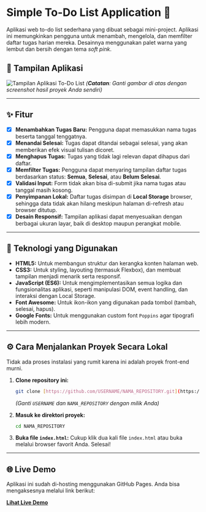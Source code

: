 # Simple To-Do List Application 🌸

Aplikasi web to-do list sederhana yang dibuat sebagai mini-project. Aplikasi ini memungkinkan pengguna untuk menambah, mengelola, dan memfilter daftar tugas harian mereka. Desainnya menggunakan palet warna yang lembut dan bersih dengan tema *soft pink*.

## 📸 Tampilan Aplikasi

![Tampilan Aplikasi To-Do List](https://i.imgur.com/vHqB3qQ.png)
*(**Catatan**: Ganti gambar di atas dengan screenshot hasil proyek Anda sendiri)*

---

## ✨ Fitur

- [x] **Menambahkan Tugas Baru:** Pengguna dapat memasukkan nama tugas beserta tanggal tenggatnya.
- [x] **Menandai Selesai:** Tugas dapat ditandai sebagai selesai, yang akan memberikan efek visual tulisan dicoret.
- [x] **Menghapus Tugas:** Tugas yang tidak lagi relevan dapat dihapus dari daftar.
- [x] **Memfilter Tugas:** Pengguna dapat menyaring tampilan daftar tugas berdasarkan status: **Semua**, **Selesai**, atau **Belum Selesai**.
- [x] **Validasi Input:** Form tidak akan bisa di-submit jika nama tugas atau tanggal masih kosong.
- [x] **Penyimpanan Lokal:** Daftar tugas disimpan di **Local Storage** browser, sehingga data tidak akan hilang meskipun halaman di-refresh atau browser ditutup.
- [x] **Desain Responsif:** Tampilan aplikasi dapat menyesuaikan dengan berbagai ukuran layar, baik di desktop maupun perangkat mobile.

---

## 🚀 Teknologi yang Digunakan

- **HTML5:** Untuk membangun struktur dan kerangka konten halaman web.
- **CSS3:** Untuk styling, layouting (termasuk Flexbox), dan membuat tampilan menjadi menarik serta responsif.
- **JavaScript (ES6):** Untuk mengimplementasikan semua logika dan fungsionalitas aplikasi, seperti manipulasi DOM, event handling, dan interaksi dengan Local Storage.
- **Font Awesome:** Untuk ikon-ikon yang digunakan pada tombol (tambah, selesai, hapus).
- **Google Fonts:** Untuk menggunakan custom font `Poppins` agar tipografi lebih modern.

---

## ⚙️ Cara Menjalankan Proyek Secara Lokal

Tidak ada proses instalasi yang rumit karena ini adalah proyek front-end murni.

1.  **Clone repository ini:**
    ```bash
    git clone [https://github.com/USERNAME/NAMA_REPOSITORY.git](https://github.com/USERNAME/NAMA_REPOSITORY.git)
    ```
    *(Ganti `USERNAME` dan `NAMA_REPOSITORY` dengan milik Anda)*

2.  **Masuk ke direktori proyek:**
    ```bash
    cd NAMA_REPOSITORY
    ```

3.  **Buka file `index.html`:**
    Cukup klik dua kali file `index.html` atau buka melalui browser favorit Anda. Selesai!

---

## 🌐 Live Demo

Aplikasi ini sudah di-hosting menggunakan GitHub Pages. Anda bisa mengaksesnya melalui link berikut:

**[Lihat Live Demo](revou-coding-camp.github.io.)**


